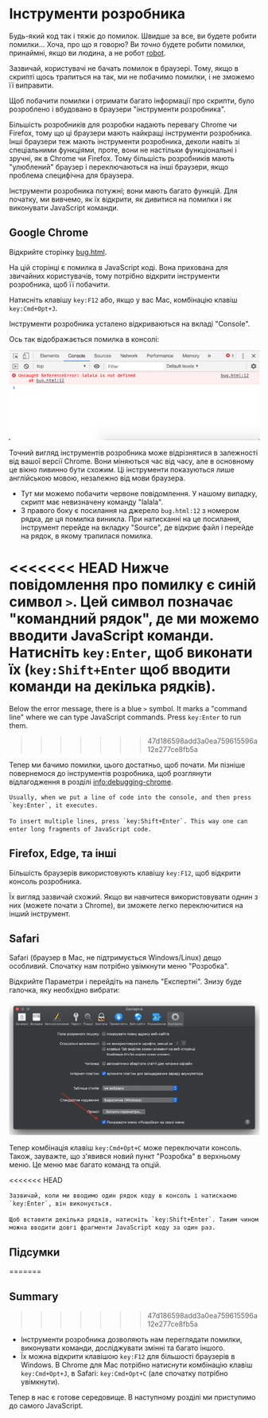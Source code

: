 # Інструменти розробника

Будь-який код так і тяжіє до помилок. Швидше за все, ви будете робити помилки... Хоча, про що я говорю? Ви *точно* будете робити помилки, принаймні, якщо ви людина, а не робот [robot](https://uk.wikipedia.org/wiki/Бендер_(Футурама)).

Зазвичай, користувачі не бачать помилок в браузері. Тому, якщо в скрипті щось трапиться на так, ми не побачимо помилки, і не зможемо її виправити.

Щоб побачити помилки і отримати багато інформації про скрипти, було розроблено і вбудовано в браузери "інструменти розробника".

Більшість розробників для розробки надають перевагу Chrome чи Firefox, тому що ці браузери мають найкращі інструменти розробника. Інші браузери теж мають інструменти розробника, деколи навіть зі спеціальними функціями, проте, вони не настільки функціональні і зручні, як в Chrome чи Firefox. Тому більшість розробників мають "улюблений" браузер і переключаються на інші браузери, якщо проблема специфічна для браузера.

Інструменти розробника потужні; вони мають багато функцій. Для початку, ми вивчемо, як їх відкрити, як дивитися на помилки і як виконувати JavaScript команди.

## Google Chrome

Відкрийте сторінку [bug.html](bug.html).

На цій сторінці є помилка в JavaScript коді. Вона прихована для звичайних користувачів, тому потрібно відкрити інструменти розробника, щоб її побачити.

Натисніть клавішу `key:F12` або, якщо у вас Mac, комбінацію клавіш `key:Cmd+Opt+J`.

Інструменти розробника усталено відкриваються на вкладі "Console".

Ось так відображається помилка в консолі:

![chrome](chrome.png)

Точний вигляд інструментів розробника може відрізнятися в залежності від вашої версії Chrome. Вони міняються час від часу, але в основному це вікно пивинно бути схожим. Ці інструменти показуються лише англійською мовою, незалежно від мови браузера.

- Тут ми можемо побачити червоне повідомлення. У нашому випадку, скрипт має невизначену команду "lalala".
- З правого боку є посилання на джерело `bug.html:12` з номером рядка, де ця помилка виникла. При натисканні на це посилання, інструмент перейде на вкладку "Source", де відкриє файл і перейде на рядок, в якому трапилася помилка.

<<<<<<< HEAD
Нижче повідомлення про помилку є синій символ `>`. Цей символ позначає "командний рядок", де ми можемо вводити JavaScript команди. Натисніть `key:Enter`, щоб виконати їх (`key:Shift+Enter` щоб вводити команди на декілька рядків).
=======
Below the error message, there is a blue `>` symbol. It marks a "command line" where we can type JavaScript commands. Press `key:Enter` to run them.
>>>>>>> 47d186598add3a0ea759615596a12e277ce8fb5a

Тепер ми бачимо помилки, цього достатньо, щоб почати. Ми пізніше повернемося до інструментів розробника, щоб розглянути відлагодження в розділі <info:debugging-chrome>.

```smart header="Multi-line input"
Usually, when we put a line of code into the console, and then press `key:Enter`, it executes.

To insert multiple lines, press `key:Shift+Enter`. This way one can enter long fragments of JavaScript code.
```

## Firefox, Edge, та інші

Більшість браузерів використовують клавішу `key:F12`, щоб відкрити консоль розробника.

Їх вигляд зазвичай схожий. Якщо ви навчитеся використовувати однин з них (можете почати з Chrome), ви зможете легко переключитися на інший інструмент.

## Safari

Safari (браузер в Mac, не підтримується Windows/Linux) дещо особливий. Спочатку нам потрібно увімкнути меню "Розробка".

Відкрийте Параметри і перейдіть на панель "Експертні". Знизу буде галочка, яку необхідно вибрати:

![safari](safari.png)

Тепер комбінація клавіш `key:Cmd+Opt+C` може переключати консоль. Також, зауважте, що з'явився новий пункт "Розробка" в верхньому меню. Це меню має багато команд та опцій.

<<<<<<< HEAD
```smart header="Багаторядкове введення"
Зазвичай, коли ми вводимо один рядок коду в консоль і натискаємо `key:Enter`, він виконується.

Щоб вставити декілька рядків, натисніть `key:Shift+Enter`. Таким чином можна вводити довгі фрагменти JavaScript коду за один раз.
```

## Підсумки
=======
## Summary
>>>>>>> 47d186598add3a0ea759615596a12e277ce8fb5a

- Інструменти розробника дозволяють нам переглядати помилки, виконувати команди, досліджувати змінні та багато іншого.
- Їх можна відкрити клавішою `key:F12` для більшості браузерів в Windows. В Chrome для Mac потрібно натиснути комбінацію клавіш `key:Cmd+Opt+J`, в Safari: `key:Cmd+Opt+C` (але спочатку потрібно увімкнути).

Тепер в нас є готове середовище. В наступному розділі ми приступимо до самого JavaScript.
